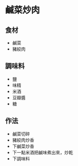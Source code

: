 # 鹹菜炒肉

## 食材

- 鹹菜
- 豬絞肉

## 調味料

- 鹽
- 味精
- 米酒
- 豆瓣醬
- 糖

## 作法

- 鹹菜切碎
- 豬絞肉炒香
- 下鹹菜炒香
- 下一點米酒把鹹味煮出來，炒乾
- 下調味料

